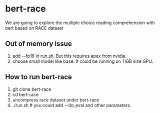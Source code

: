 # bert-race
We are going to explore the multiple choice reading comprehension with bert based on RACE dataset

## Out of memory issue
1) add --fp16 in run.sh. But this requires apex from nvidia. 
2) choose small model like base. It could be running on 11GB size GPU.

## How to run bert-race
1) git clone bert-race
2) cd bert-race
3) uncompress race dataset under bert-race  
4) ./run.sh   # you could add --do_eval and other parameters.
